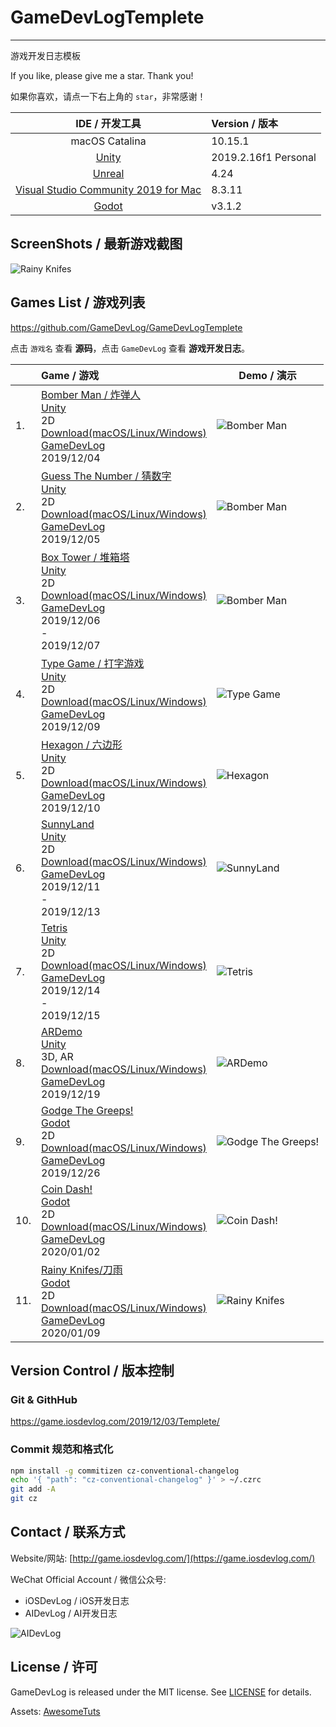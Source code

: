 # GameDevLogTemplete
---

游戏开发日志模板

If you like, please give me a star. Thank you!

如果你喜欢，请点一下右上角的 `star`，非常感谢！

| IDE / 开发工具 | Version / 版本 |
|:---:|:---|
| macOS Catalina  | 10.15.1 |
| [Unity](https://unity.com) | 2019.2.16f1 Personal |
| [Unreal](https://www.unrealengine.com) | 4.24 |
| [Visual Studio Community 2019 for Mac](https://visualstudio.microsoft.com/vs/mac) | 8.3.11 |
| [Godot](https://godotengine.org) | v3.1.2 |

## ScreenShots / 最新游戏截图

![Rainy Knifes](https://raw.githubusercontent.com/GameDevLog/GameDevLogTemplete/master/ScreenShots/11.RainyKnifes.gif)

## Games List / 游戏列表

<https://github.com/GameDevLog/GameDevLogTemplete>

点击 `游戏名` 查看 **源码**，点击 `GameDevLog` 查看 **游戏开发日志**。

|| Game / 游戏 | Demo / 演示 |
|:--|:--|---|
| 1. |[Bomber Man / 炸弹人](https://github.com/GameDevLog/BomberMan)<br />[Unity](https://unity.com)<br />2D<br />[Download(macOS/Linux/Windows)](https://github.com/GameDevLog/GameDevLogTemplete/releases/tag/v20191204)<br />[GameDevLog](https://game.iosdevlog.com/2019/12/04/BomberMan/)<br />2019/12/04 | ![Bomber Man](https://raw.githubusercontent.com/GameDevLog/GameDevLogTemplete/master/ScreenShots/1.BomberMan.gif) |
| 2. |[Guess The Number / 猜数字](https://github.com/GameDevLog/Guess-The-Number)<br />[Unity](https://unity.com)<br />2D<br />[Download(macOS/Linux/Windows)](https://github.com/GameDevLog/GameDevLogTemplete/releases/tag/v20191205)<br />[GameDevLog](https://game.iosdevlog.com/2019/12/05/Guess-The-Number/)<br />2019/12/05 | ![Bomber Man](https://raw.githubusercontent.com/GameDevLog/GameDevLogTemplete/master/ScreenShots/2.GuessTheNumber.gif) |
| 3. |[Box Tower / 堆箱塔](https://github.com/GameDevLog/Box-Tower)<br />[Unity](https://unity.com)<br />2D<br />[Download(macOS/Linux/Windows)](https://github.com/GameDevLog/GameDevLogTemplete/releases/tag/v20191207)<br />[GameDevLog](https://game.iosdevlog.com/2019/12/07/Box-Tower/)<br />2019/12/06<br />-<br />2019/12/07 | ![Bomber Man](https://raw.githubusercontent.com/GameDevLog/GameDevLogTemplete/master/ScreenShots/3.BoxTower.gif) |
| 4. |[Type Game / 打字游戏](https://github.com/GameDevLog/Type-Game)<br />[Unity](https://unity.com)<br />2D<br />[Download(macOS/Linux/Windows)](https://github.com/GameDevLog/GameDevLogTemplete/releases/tag/v20191209)<br />[GameDevLog](https://game.iosdevlog.com/2019/12/09/Type-Game/)<br />2019/12/09 | ![Type Game](https://raw.githubusercontent.com/GameDevLog/GameDevLogTemplete/master/ScreenShots/4.TypeGame.gif) |
| 5. |[Hexagon / 六边形](https://github.com/GameDevLog/Hexagon)<br />[Unity](https://unity.com)<br />2D<br />[Download(macOS/Linux/Windows)](https://github.com/GameDevLog/GameDevLogTemplete/releases/tag/v20191210)<br />[GameDevLog](https://game.iosdevlog.com/2019/12/10/Hexagon/)<br />2019/12/10 | ![Hexagon](https://raw.githubusercontent.com/GameDevLog/GameDevLogTemplete/master/ScreenShots/5.Hexagon.gif) |
| 6. |[SunnyLand](https://github.com/GameDevLog/Sunny-Land)<br />[Unity](https://unity.com)<br />2D<br />[Download(macOS/Linux/Windows)](https://github.com/GameDevLog/GameDevLogTemplete/releases/tag/v20191214)<br />[GameDevLog](https://game.iosdevlog.com/2019/12/11/Sunny-Land/)<br />2019/12/11<br />-<br />2019/12/13 | ![SunnyLand](https://raw.githubusercontent.com/GameDevLog/GameDevLogTemplete/master/ScreenShots/6.SunnyLand.gif) |
| 7. |[Tetris](https://github.com/GameDevLog/Tetris)<br />[Unity](https://unity.com)<br />2D<br />[Download(macOS/Linux/Windows)](https://github.com/GameDevLog/GameDevLogTemplete/releases/tag/v20191215)<br />[GameDevLog](https://game.iosdevlog.com/2019/12/11/Tetris/)<br />2019/12/14<br />-<br />2019/12/15 | ![Tetris](https://raw.githubusercontent.com/GameDevLog/GameDevLogTemplete/master/ScreenShots/7.Tetris.gif) |
| 8. |[ARDemo](https://github.com/GameDevLog/ARDemo)<br />[Unity](https://unity.com)<br />3D, AR<br />[Download(macOS/Linux/Windows)](https://github.com/GameDevLog/GameDevLogTemplete/releases/tag/v20191219)<br />[GameDevLog](https://game.iosdevlog.com/2019/12/14/ARKit/)<br />2019/12/19 | ![ARDemo](https://raw.githubusercontent.com/GameDevLog/GameDevLogTemplete/master/ScreenShots/8.ARDemo.gif) |
| 9. |[Godge The Greeps!](https://github.com/GameDevLog/Godge-The-Greeps)<br />[Godot](http://godotengine.org)<br />2D<br />[Download(macOS/Linux/Windows)](https://github.com/GameDevLog/GameDevLogTemplete/releases/tag/v20191226)<br />[GameDevLog](https://docs.godotengine.org/zh_CN/latest/getting_started/step_by_step/your_first_game.html)<br />2019/12/26 | ![Godge The Greeps!](https://raw.githubusercontent.com/GameDevLog/GameDevLogTemplete/master/ScreenShots/9.GodgeTheGreeps.gif) |
| 10. |[Coin Dash!](https://github.com/GameDevLog/Coin-Dash)<br />[Godot](http://godotengine.org)<br />2D<br />[Download(macOS/Linux/Windows)](https://github.com/GameDevLog/GameDevLogTemplete/releases/tag/v20200102)<br />[GameDevLog](https://game.iosdevlog.com/2020/01/02/Coin-Dash)<br />2020/01/02 | ![Coin Dash!](https://raw.githubusercontent.com/GameDevLog/GameDevLogTemplete/master/ScreenShots/10.CoinDash.gif) |
| 11. |[Rainy Knifes/刀雨](https://github.com/GameDevLog/Rainy-Knifes)<br />[Godot](http://godotengine.org)<br />2D<br />[Download(macOS/Linux/Windows)](https://github.com/GameDevLog/GameDevLogTemplete/releases/tag/v20200102)<br />[GameDevLog](https://game.iosdevlog.com/2020/01/09/Rainy-Knifes)<br />2020/01/09 | ![Rainy Knifes](https://raw.githubusercontent.com/GameDevLog/GameDevLogTemplete/master/ScreenShots/11.RainyKnifes.gif) |

## Version Control / 版本控制

### Git & GithHub

<https://game.iosdevlog.com/2019/12/03/Templete/>

### Commit 规范和格式化

```sh
npm install -g commitizen cz-conventional-changelog
echo '{ "path": "cz-conventional-changelog" }' > ~/.czrc
git add -A
git cz
```

## Contact / 联系方式

Website/网站: [http://game.iosdevlog.com/](https://game.iosdevlog.com/)

WeChat Official Account / 微信公众号:

* iOSDevLog / iOS开发日志
* AIDevLog / AI开发日志

![AIDevLog](https://raw.githubusercontent.com/GameDevLog/GameDevLogTemplete/master/ScreenShots/AIDevLog.png)

## License / 许可

GameDevLog is released under the MIT license. See [LICENSE](LICENSE) for details.

Assets: [AwesomeTuts](AwesomeTuts)
